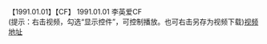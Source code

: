 【1991.01.01】【CF】 1991.01.01 李英爱CF       
(提示：右击视频，勾选“显示控件”，可控制播放。也可右击另存为视频下载)[视频地址](http://t.cn/EXN4J40?m=4361820896020592&u=6493535909)
